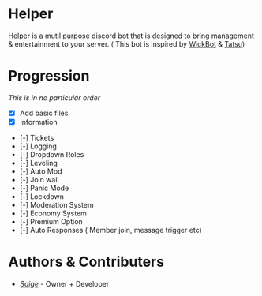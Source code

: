 # Helper

Helper is a mutil purpose discord bot that is designed to bring management & entertainment to your server. ( This bot is inspired by [WickBot](https://wickbot.com/) & [Tatsu](https://tastu.gg))

#  Progression

*This is in no particular order*

- [x] Add basic files
- [x] Information
- [-] Tickets
- [-] Logging
- [-] Dropdown Roles
- [-] Leveling
- [-] Auto Mod
- [-] Join wall
- [-] Panic Mode
- [-] Lockdown
- [-] Moderation System
- [-] Economy System
- [-] Premium Option
- [-] Auto Responses ( Member join, message trigger etc)


# Authors & Contributers

 - *[Saige](https://github.com/Saigeie)* - Owner + Developer